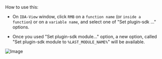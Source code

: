 How to use this:

- On `IDA-View` window, click `RMB` on a `function name` (or `inside a function`) or on a `variable name`, and select one of "Set plugin-sdk ..." options.

- Once you used "Set plugin-sdk module..." option, a new option, called "Set plugin-sdk module to `%LAST_MODULE_NAME%`" will be available.

![Image](https://i.imgur.com/QXuih9I.png)
